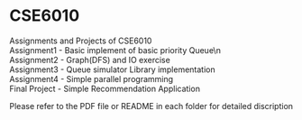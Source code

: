 # CSE6010
Assignments and Projects of CSE6010   
Assignment1 - Basic implement of basic priority Queue\n   
Assignment2 - Graph(DFS) and IO exercise    
Assignment3 - Queue simulator Library implementation    
Assignment4 - Simple parallel programming    
Final Project - Simple Recommendation Application    

Please refer to the PDF file or README in each folder for detailed discription
